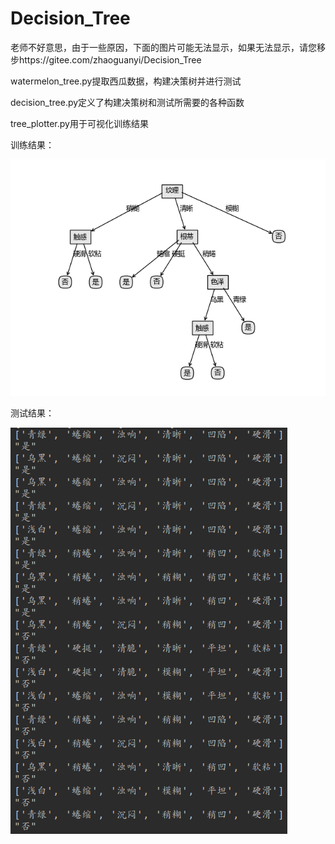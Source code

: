 # Decision_Tree

老师不好意思，由于一些原因，下面的图片可能无法显示，如果无法显示，请您移步https://gitee.com/zhaoguanyi/Decision_Tree

watermelon_tree.py提取西瓜数据，构建决策树并进行测试

decision_tree.py定义了构建决策树和测试所需要的各种函数

tree_plotter.py用于可视化训练结果

训练结果：

![image](https://github.com/Jojo11111/Decision_Tree/blob/master/tree.png)

测试结果：

![image](https://github.com/Jojo11111/Decision_Tree/blob/master/test.png)
